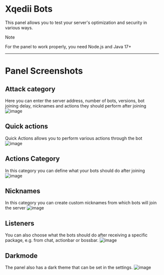 # Xqedii Bots
This panel allows you to test your server's optimization and security in various ways.

> [!NOTE]
> For the panel to work properly, you need Node.js and Java 17+

-----

# Panel Screenshots
## Attack category
Here you can enter the server address, number of bots, versions, bot joining delay, nicknames and actions they should perform after joining
![image](https://github.com/user-attachments/assets/ac3ffa6f-c9bf-4155-8615-eb5b23cf75ed)

## Quick actions
Quick Actions allows you to perform various actions through the bot
![image](https://github.com/user-attachments/assets/515a5db5-79b7-4eb7-b7f8-b94a654235bb)

## Actions Category
In this category you can define what your bots should do after joining
![image](https://github.com/user-attachments/assets/addab736-d248-487a-a3bf-f1abd4f6b636)

## Nicknames
In this category you can create custom nicknames from which bots will join the server
![image](https://github.com/user-attachments/assets/f4450f8a-b621-4dc8-9bc1-3f56f36dfac1)

## Listeners
You can also choose what the bots should do after receiving a specific package, e.g. from chat, actionbar or bossbar.
![image](https://github.com/user-attachments/assets/a192d403-37fc-492c-901b-bb99b7044deb)

## Darkmode
The panel also has a dark theme that can be set in the settings.
![image](https://github.com/user-attachments/assets/5cf998a0-e9a2-45dd-9a99-62bf83c64542)
